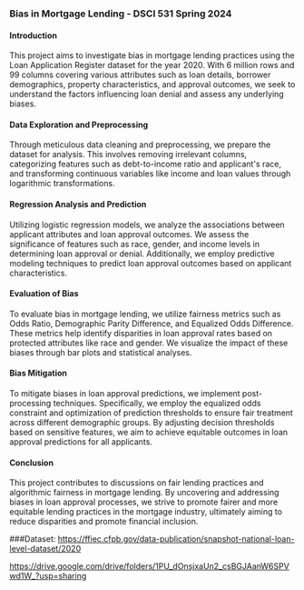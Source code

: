 ### Bias in Mortgage Lending - DSCI 531 Spring 2024

#### Introduction
This project aims to investigate bias in mortgage lending practices using the Loan Application Register dataset for the year 2020. With 6 million rows and 99 columns covering various attributes such as loan details, borrower demographics, property characteristics, and approval outcomes, we seek to understand the factors influencing loan denial and assess any underlying biases.

#### Data Exploration and Preprocessing
Through meticulous data cleaning and preprocessing, we prepare the dataset for analysis. This involves removing irrelevant columns, categorizing features such as debt-to-income ratio and applicant's race, and transforming continuous variables like income and loan values through logarithmic transformations.

#### Regression Analysis and Prediction
Utilizing logistic regression models, we analyze the associations between applicant attributes and loan approval outcomes. We assess the significance of features such as race, gender, and income levels in determining loan approval or denial. Additionally, we employ predictive modeling techniques to predict loan approval outcomes based on applicant characteristics.

#### Evaluation of Bias
To evaluate bias in mortgage lending, we utilize fairness metrics such as Odds Ratio, Demographic Parity Difference, and Equalized Odds Difference. These metrics help identify disparities in loan approval rates based on protected attributes like race and gender. We visualize the impact of these biases through bar plots and statistical analyses.

#### Bias Mitigation
To mitigate biases in loan approval predictions, we implement post-processing techniques. Specifically, we employ the equalized odds constraint and optimization of prediction thresholds to ensure fair treatment across different demographic groups. By adjusting decision thresholds based on sensitive features, we aim to achieve equitable outcomes in loan approval predictions for all applicants.

#### Conclusion
This project contributes to discussions on fair lending practices and algorithmic fairness in mortgage lending. By uncovering and addressing biases in loan approval processes, we strive to promote fairer and more equitable lending practices in the mortgage industry, ultimately aiming to reduce disparities and promote financial inclusion.


###Dataset: https://ffiec.cfpb.gov/data-publication/snapshot-national-loan-level-dataset/2020

https://drive.google.com/drive/folders/1PU_dOnsjxaUn2_csBGJAanW6SPVwd1W_?usp=sharing
